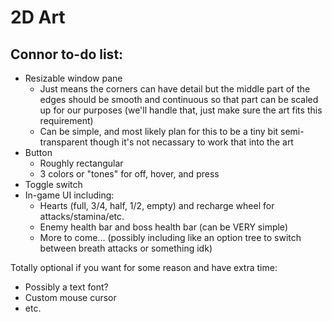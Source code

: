 # 2D Art

## Connor to-do list:
 - Resizable window pane
   - Just means the corners can have detail but the middle part of the edges should be smooth and continuous so that part can be scaled up for our purposes (we'll handle that, just make sure the art fits this requirement)
   - Can be simple, and most likely plan for this to be a tiny bit semi-transparent though it's not necassary to work that into the art
- Button
  - Roughly rectangular
  - 3 colors or "tones" for off, hover, and press
- Toggle switch
- In-game UI including:
  - Hearts (full, 3/4, half, 1/2, empty) and recharge wheel for attacks/stamina/etc.
  - Enemy health bar and boss health bar (can be VERY simple)
  - More to come... (possibly including like an option tree to switch between breath attacks or something idk)


Totally optional if you want for some reason and have extra time:
- Possibly a text font?
- Custom mouse cursor
- etc.
